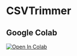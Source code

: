 # CSVTrimmer

## Google Colab

[![Open In Colab](https://colab.research.google.com/assets/colab-badge.svg)](https://colab.research.google.com/drive/1dMHeMo7KZvLQGskay-OsEzn5wAjPBDcQ?usp=sharing)
